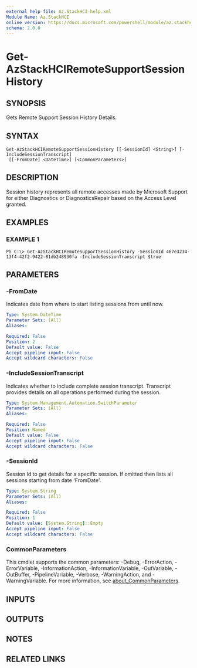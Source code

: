 ```yaml
---
external help file: Az.StackHCI-help.xml
Module Name: Az.StackHCI
online version: https://docs.microsoft.com/powershell/module/az.stackhci/get-azstackhciremotesupportsessionhistory
schema: 2.0.0
---
```


# Get-AzStackHCIRemoteSupportSessionHistory

## SYNOPSIS
Gets Remote Support Session History Details.

## SYNTAX

```
Get-AzStackHCIRemoteSupportSessionHistory [[-SessionId] <String>] [-IncludeSessionTranscript]
 [[-FromDate] <DateTime>] [<CommonParameters>]
```

## DESCRIPTION
Session history represents all remote accesses made by Microsoft Support for either Diagnostics or DiagnosticsRepair based on the Access Level granted.

## EXAMPLES

### EXAMPLE 1
```poweshell
PS C:\> Get-AzStackHCIRemoteSupportSessionHistory -SessionId 467e3234-13f4-42f2-9422-81db248930fa -IncludeSessionTranscript $true
```

## PARAMETERS

### -FromDate
Indicates date from where to start listing sessions from until now.

```yaml
Type: System.DateTime
Parameter Sets: (All)
Aliases:

Required: False
Position: 2
Default value: False
Accept pipeline input: False
Accept wildcard characters: False
```

### -IncludeSessionTranscript
Indicates whether to include complete session transcript. Transcript provides details on all operations performed during the session.

```yaml
Type: System.Management.Automation.SwitchParameter
Parameter Sets: (All)
Aliases:

Required: False
Position: Named
Default value: False
Accept pipeline input: False
Accept wildcard characters: False
```

### -SessionId
Session Id to get details for a specific session. If omitted then lists all sessions starting from date 'FromDate'.

```yaml
Type: System.String
Parameter Sets: (All)
Aliases:

Required: False
Position: 1
Default value: [System.String]::Empty
Accept pipeline input: False
Accept wildcard characters: False
```

### CommonParameters
This cmdlet supports the common parameters: -Debug, -ErrorAction, -ErrorVariable, -InformationAction, -InformationVariable, -OutVariable, -OutBuffer, -PipelineVariable, -Verbose, -WarningAction, and -WarningVariable. For more information, see [about_CommonParameters](http://go.microsoft.com/fwlink/?LinkID=113216).

## INPUTS

## OUTPUTS

## NOTES

## RELATED LINKS
